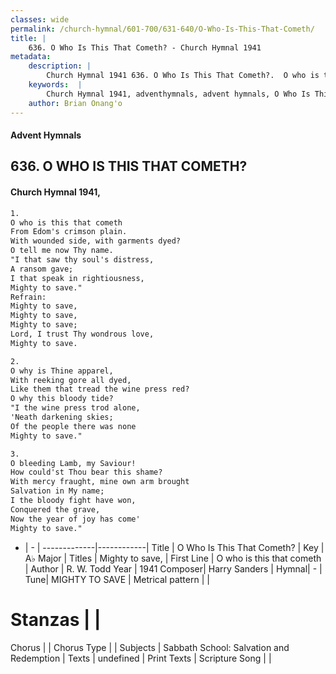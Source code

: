 ```yaml
---
classes: wide
permalink: /church-hymnal/601-700/631-640/O-Who-Is-This-That-Cometh/
title: |
    636. O Who Is This That Cometh? - Church Hymnal 1941
metadata:
    description: |
        Church Hymnal 1941 636. O Who Is This That Cometh?.  O who is this that cometh  From Edom's crimson plain.  With wounded side, with garments dyed?  O tell me now Thy name.  "I that saw thy soul's distress,  A ransom gave;  I that speak in rightiousness,  Mighty to save."  
    keywords:  |
        Church Hymnal 1941, adventhymnals, advent hymnals, O Who Is This That Cometh?, O who is this that cometh . Mighty to save, 
    author: Brian Onang'o
---
```


#### Advent Hymnals
## 636. O WHO IS THIS THAT COMETH?
####  Church Hymnal 1941,

```txt
1.
O who is this that cometh 
From Edom's crimson plain. 
With wounded side, with garments dyed? 
O tell me now Thy name. 
"I that saw thy soul's distress, 
A ransom gave; 
I that speak in rightiousness, 
Mighty to save." 
Refrain:
Mighty to save, 
Mighty to save, 
Mighty to save; 
Lord, I trust Thy wondrous love, 
Mighty to save. 

2.
O why is Thine apparel, 
With reeking gore all dyed, 
Like them that tread the wine press red? 
O why this bloody tide? 
"I the wine press trod alone, 
'Neath darkening skies; 
Of the people there was none 
Mighty to save." 

3.
O bleeding Lamb, my Saviour! 
How could'st Thou bear this shame? 
With mercy fraught, mine own arm brought 
Salvation in My name; 
I the bloody fight have won, 
Conquered the grave, 
Now the year of joy has come' 
Mighty to save."

```

- |   -  |
-------------|------------|
Title | O Who Is This That Cometh? |
Key | A♭ Major |
Titles | Mighty to save,  |
First Line | O who is this that cometh  |
Author | R. W. Todd
Year | 1941
Composer| Harry Sanders |
Hymnal|  - |
Tune| MIGHTY TO SAVE |
Metrical pattern | |
# Stanzas |  |
Chorus |  |
Chorus Type |  |
Subjects | Sabbath School: Salvation and Redemption |
Texts | undefined |
Print Texts | 
Scripture Song |  |
    
